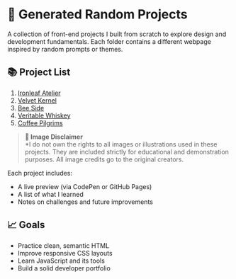 # 🧪 Generated Random Projects

A collection of front-end projects I built from scratch to explore design and development fundamentals. Each folder contains a different webpage inspired by random prompts or themes.

## 📚 Project List

1. [Ironleaf Atelier](./IronLeaf_Atelier/README.md)
2. [Velvet Kernel](./Velvet_Kernel/README.md)
3. [Bee Side](./Bee_Side/README.md)
4. [Veritable Whiskey](./Veritable_Whiskey/README.md)
5. [Coffee Pilgrims](./Coffee_Pilgrims/README.md)

> **📸 Image Disclaimer**  
> *I do not own the rights to all images or illustrations used in these projects. They are included strictly for educational and demonstration purposes. All image credits go to the original creators.

Each project includes:

- A live preview (via CodePen or GitHub Pages)
- A list of what I learned
- Notes on challenges and future improvements

## 📈 Goals

- Practice clean, semantic HTML
- Improve responsive CSS layouts
- Learn JavaScript and its tools
- Build a solid developer portfolio

